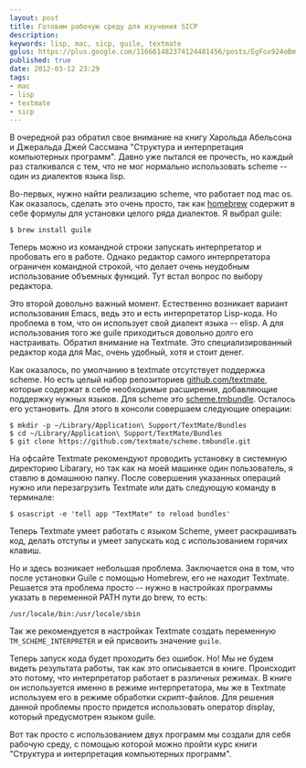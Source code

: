 ```yaml
---
layout: post
title: Готовим рабочую среду для изучения SICP
description: 
keywords: lisp, mac, sicp, guile, textmate
gplus: https://plus.google.com/116661482374124481456/posts/EgFox924oBm
published: true
date: 2012-03-12 23:29
tags:
- mac
- lisp
- textmate
- sicp
---
```


В очередной раз обратил свое внимание на книгу Харольда Абельсона и Джеральда Джей Сассмана "Структура и интерпретация компьютерных программ". Давно уже пытался ее прочесть, но каждый раз сталкивался с тем, что не мог нормально использовать scheme -- один из диалектов языка lisp.

Во-первых, нужно найти реализацию scheme, что работает под mac os. Как оказалось, сделать это очень просто, так как [homebrew](http://www.juev.ru/2012/02/04/homebrew-on-mac/ "Обновление программ с помощью HomeBrew") содержит в себе формулы для установки целого ряда диалектов. Я выбрал guile:

	$ brew install guile

Теперь можно из командной строки запускать интерпретатор и пробовать его в работе. Однако редактор самого интерпретатора ограничен командной строкой, что делает очень неудобным использование объемных функций. Тут встал вопрос по выбору редактора.

Это второй довольно важный момент. Естественно возникает вариант использования Emacs, ведь это и есть интерпретатор Lisp-кода. Но проблема в том, что он использует свой диалект языка -- elisp. А для использования того же guile приходиться довольно долго его настраивать. Обратил внимание на Textmate. Это специализированный редактор кода для Mac, очень удобный, хотя и стоит денег.

Как оказалось, по умолчанию в textmate отсутствует поддержка scheme. Но есть целый набор репозиториев [github.com/textmate](https://github.com/textmate "TextMate on GitHub"), которые содержат в себе необходимые расширения, добавляющие поддержку нужных языков. Для scheme это [scheme.tmbundle](https://github.com/textmate/scheme.tmbundle "scheme.tmbundle"). Осталось его установить. Для этого в консоли совершаем следующие операции:

	$ mkdir -p ~/Library/Application\ Support/TextMate/Bundles
	$ cd ~/Library/Application\ Support/TextMate/Bundles
	$ git clone https://github.com/textmate/scheme.tmbundle.git

На офсайте Textmate рекомендуют проводить установку в системную директорию Libarary, но так как на моей машинке один пользователь, я ставлю в домашнюю папку. После совершения указанных операций нужно или перезагрузить Textmate или дать следующую команду в терминале:

	$ osascript -e 'tell app "TextMate" to reload bundles'

Теперь Textmate умеет работать с языком Scheme, умеет раскрашивать код, делать отступы и умеет запускать код с использованием горячих клавиш.

Но и здесь возникает небольшая проблема. Заключается она в том, что после установки Guile с помощью Homebrew, его не находит Textmate. Решается эта проблема просто -- нужно в настройках программы указать в переменной PATH пути до brew, то есть: 

	/usr/locale/bin:/usr/locale/sbin 

Так же рекомендуется в настройках Textmate создать переменную `TM_SCHEME_INTERPRETER` и ей присвоить значение `guile`.

Теперь запуск кода будет проходить без ошибок. Но! Мы не будем видеть результата работы, так как это описывается в книге. Происходит это потому, что интерпретатор работает в различных режимах. В книге он используется именно в режиме интерпретатора, мы же в Textmate используем его в режиме обработки скрипт-файлов. Для решения данной проблемы просто придется использовать оператор display, который предусмотрен языком guile.

Вот так просто с использованием двух программ мы создали для себя рабочую среду, с помощью которой можно пройти курс книги "Структура и интерпретация компьютерных программ".